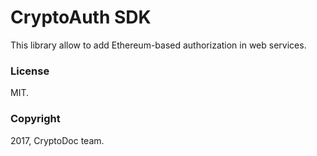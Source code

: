 # CryptoAuth SDK

This library allow to add Ethereum-based authorization in web services.

### License

MIT.

### Copyright

2017, CryptoDoc team.
